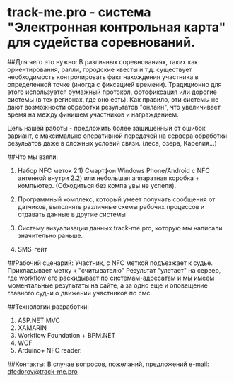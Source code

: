 # track-me.pro - система "Электронная контрольная карта" для судейства соревнований.

##Для чего это нужно:
В различных соревнованиях, таких как ориентирования, ралли, городские квесты и т.д. существует необходимость контролировать факт нахождения
участника в определенной точке (иногда с фиксацией времени). Традиционно для этого используется бумажный протокол, фотофиксация или дорогие
системы (в тех регионах, где оно есть). Как правило, эти системы не дают возможности обработки результатов "онлайн", что увеличивает время на 
между финишем участников и награждением.

Цель нашей работы - предложить более защищенный от ошибок вариант, с максимально оперативной передачей на сервера обработки резульатов
даже в сложных условий связи. (леса, озера, Карелия...)

##Что мы взяли:
1) Набор NFC меток
2.1) Смартфон Windows Phone/Android с NFC антенной внутри 
2.2) или небольшая аппаратная коробка + компьютер. (Обходиться без компа увы не успели).
3) Программный комплекс, который умеет получать сообщения от датчиков, выполнять различные схемы рабочих процессов и отдавать данные в 
другие системы

4) Систему визуализации данных track-me.pro, которую мы написали значительно раньше.
5) SMS-гейт

##Рабочий сценарий:
Участник, с NFC меткой подъезжает к судье.
Прикладывает метку к "считывателю"
Результат "улетает" на сервер, где workflow его раскидывает по системам-адресатам и мы имеем моментальные результаты на сайте, а за одно
еще и оповещение главного судьи о движении участников по смс. 

##Технологии разработки:
1) ASP.NET MVC
2) XAMARIN
3) Workflow Foundation + BPM.NET
4) WCF
5) Arduino+ NFC reader.

##Контакты:
В случае вопросов, пожеланий, предложений e-mail: dfedorov@track-me.pro
